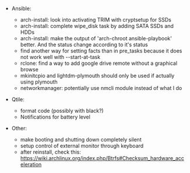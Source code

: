 - Ansible:
  - arch-install: look into activating TRIM with cryptsetup for SSDs
  - arch-install: complete wipe_disk task by adding SATA SSDs and HDDs
  - arch-install: make the output of 'arch-chroot ansible-playbook' better. And the status change according to it's status
  - find another way for setting facts than in pre_tasks because it does not work well with --start-at-task
  - rclone: find a way to add google drive remote without a graphical browse
  - mkinitcpio and lightdm-plymouth should only be used if actually using plymouth
  - networkmanager: potentially use nmcli module instead of what I do

- Qtile:
  - format code (possibly with black?)
  - Notifications for battery level

- Other:
  - make booting and shutting down completely silent
  - setup control of external monitor through keyboard
  - after reinstall, check this: https://wiki.archlinux.org/index.php/Btrfs#Checksum_hardware_acceleration

